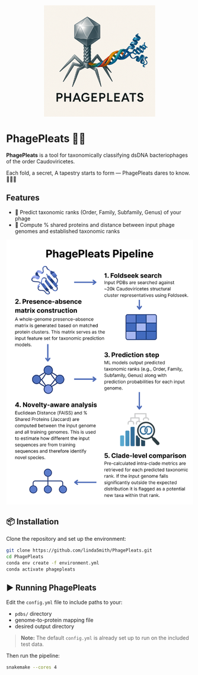 <p align="center">
  <img src="data/img/PhagePleats.png" alt="PhagePleats Logo" width="300"/>
</p>

# PhagePleats 🧵🦠

**PhagePleats** is a tool for taxonomically classifying dsDNA bacteriophages of the order Caudoviricetes.

Each fold, a secret, 
A tapestry starts to form — 
PhagePleats dares to know. 🧠🦠🐍

## Features

- 🔬 Predict taxonomic ranks (Order, Family, Subfamily, Genus) of your phage
- 🧬 Compute % shared proteins and distance between input phage genomes and established taxonomic ranks

<p align="center">
  <img src="data/img/PhagePleats_Pipeline.png" alt="PhagePleats Pipeline" width="1000"/>
</p>

## 📦 Installation

Clone the repository and set up the environment:

```bash
git clone https://github.com/linda5mith/PhagePleats.git
cd PhagePleats
conda env create -f environment.yml
conda activate phagepleats
```

## ▶️ Running PhagePleats

Edit the `config.yml` file to include paths to your:

- `pdbs/` directory  
- genome-to-protein mapping file  
- desired output directory  

> **Note:** The default `config.yml` is already set up to run on the included test data.

Then run the pipeline:

```bash
snakemake --cores 4
